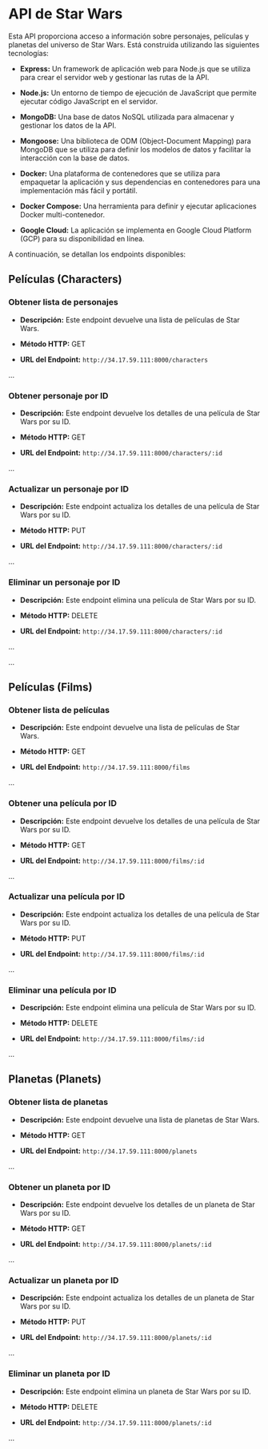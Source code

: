 # API de Star Wars

Esta API proporciona acceso a información sobre personajes, películas y planetas del universo de Star Wars. Está construida utilizando las siguientes tecnologías:

- **Express:** Un framework de aplicación web para Node.js que se utiliza para crear el servidor web y gestionar las rutas de la API.

- **Node.js:** Un entorno de tiempo de ejecución de JavaScript que permite ejecutar código JavaScript en el servidor.

- **MongoDB:** Una base de datos NoSQL utilizada para almacenar y gestionar los datos de la API.

- **Mongoose:** Una biblioteca de ODM (Object-Document Mapping) para MongoDB que se utiliza para definir los modelos de datos y facilitar la interacción con la base de datos.

- **Docker:** Una plataforma de contenedores que se utiliza para empaquetar la aplicación y sus dependencias en contenedores para una implementación más fácil y portátil.

- **Docker Compose:** Una herramienta para definir y ejecutar aplicaciones Docker multi-contenedor.

- **Google Cloud:** La aplicación se implementa en Google Cloud Platform (GCP) para su disponibilidad en línea.

A continuación, se detallan los endpoints disponibles:
## Películas (Characters)

### Obtener lista de personajes

- **Descripción:** Este endpoint devuelve una lista de películas de Star Wars.

- **Método HTTP:** GET

- **URL del Endpoint:** `http://34.17.59.111:8000/characters`

...

### Obtener personaje por ID

- **Descripción:** Este endpoint devuelve los detalles de una película de Star Wars por su ID.

- **Método HTTP:** GET

- **URL del Endpoint:** `http://34.17.59.111:8000/characters/:id`

...

### Actualizar un personaje por ID

- **Descripción:** Este endpoint actualiza los detalles de una película de Star Wars por su ID.

- **Método HTTP:** PUT

- **URL del Endpoint:** `http://34.17.59.111:8000/characters/:id`

...

### Eliminar un personaje por ID

- **Descripción:** Este endpoint elimina una película de Star Wars por su ID.

- **Método HTTP:** DELETE

- **URL del Endpoint:** `http://34.17.59.111:8000/characters/:id`

...

...

## Películas (Films)

### Obtener lista de películas

- **Descripción:** Este endpoint devuelve una lista de películas de Star Wars.

- **Método HTTP:** GET

- **URL del Endpoint:** `http://34.17.59.111:8000/films`

...

### Obtener una película por ID

- **Descripción:** Este endpoint devuelve los detalles de una película de Star Wars por su ID.

- **Método HTTP:** GET

- **URL del Endpoint:** `http://34.17.59.111:8000/films/:id`

...

### Actualizar una película por ID

- **Descripción:** Este endpoint actualiza los detalles de una película de Star Wars por su ID.

- **Método HTTP:** PUT

- **URL del Endpoint:** `http://34.17.59.111:8000/films/:id`

...

### Eliminar una película por ID

- **Descripción:** Este endpoint elimina una película de Star Wars por su ID.

- **Método HTTP:** DELETE

- **URL del Endpoint:** `http://34.17.59.111:8000/films/:id`

...

## Planetas (Planets)

### Obtener lista de planetas

- **Descripción:** Este endpoint devuelve una lista de planetas de Star Wars.

- **Método HTTP:** GET

- **URL del Endpoint:** `http://34.17.59.111:8000/planets`

...

### Obtener un planeta por ID

- **Descripción:** Este endpoint devuelve los detalles de un planeta de Star Wars por su ID.

- **Método HTTP:** GET

- **URL del Endpoint:** `http://34.17.59.111:8000/planets/:id`

...

### Actualizar un planeta por ID

- **Descripción:** Este endpoint actualiza los detalles de un planeta de Star Wars por su ID.

- **Método HTTP:** PUT

- **URL del Endpoint:** `http://34.17.59.111:8000/planets/:id`

...

### Eliminar un planeta por ID

- **Descripción:** Este endpoint elimina un planeta de Star Wars por su ID.

- **Método HTTP:** DELETE

- **URL del Endpoint:** `http://34.17.59.111:8000/planets/:id`

...
